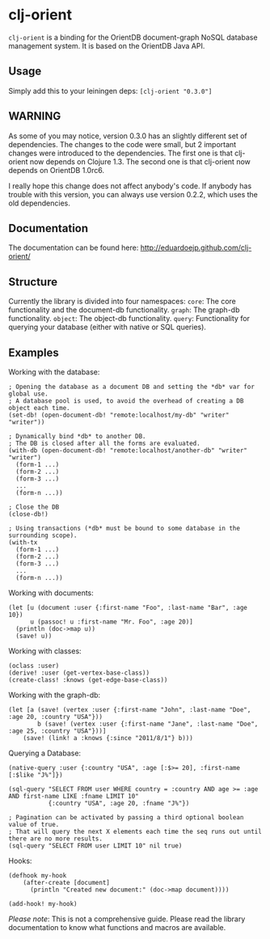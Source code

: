 
clj-orient
==========

`clj-orient` is a binding for the OrientDB document-graph NoSQL database management system. It is based on the OrientDB Java API.

Usage
-----

Simply add this to your leiningen deps: `[clj-orient "0.3.0"]`

WARNING
-------

As some of you may notice, version 0.3.0 has an slightly different set of dependencies. The changes to the code were small, but 2 important changes were introduced to the dependencies.
The first one is that clj-orient now depends on Clojure 1.3.
The second one is that clj-orient now depends on OrientDB 1.0rc6.

I really hope this change does not affect anybody's code. If anybody has trouble with this version, you can always use version 0.2.2, which uses the old dependencies.

Documentation
-------------

The documentation can be found here: http://eduardoejp.github.com/clj-orient/

Structure
---------

Currently the library is divided into four namespaces:
`core`: The core functionality and the document-db functionality.
`graph`: The graph-db functionality.
`object`: The object-db functionality.
`query`: Functionality for querying your database (either with native or SQL queries).

Examples
--------

Working with the database:

	; Opening the database as a document DB and setting the *db* var for global use.
	; A database pool is used, to avoid the overhead of creating a DB object each time.
	(set-db! (open-document-db! "remote:localhost/my-db" "writer" "writer"))

	; Dynamically bind *db* to another DB.
	; The DB is closed after all the forms are evaluated.
	(with-db (open-document-db! "remote:localhost/another-db" "writer" "writer")
	  (form-1 ...)
	  (form-2 ...)
	  (form-3 ...)
	  ...
	  (form-n ...))

	; Close the DB
	(close-db!)

	; Using transactions (*db* must be bound to some database in the surrounding scope).
	(with-tx
	  (form-1 ...)
	  (form-2 ...)
	  (form-3 ...)
	  ...
	  (form-n ...))

Working with documents:

	(let [u (document :user {:first-name "Foo", :last-name "Bar", :age 10})
	      u (passoc! u :first-name "Mr. Foo", :age 20)]
	  (println (doc->map u))
	  (save! u))

Working with classes:

	(oclass :user)
	(derive! :user (get-vertex-base-class))
	(create-class! :knows (get-edge-base-class))

Working with the graph-db:

	(let [a (save! (vertex :user {:first-name "John", :last-name "Doe", :age 20, :country "USA"}))
		    b (save! (vertex :user {:first-name "Jane", :last-name "Doe", :age 25, :country "USA"}))]
		(save! (link! a :knows {:since "2011/8/1"} b)))

Querying a Database:

	(native-query :user {:country "USA", :age [:$>= 20], :first-name [:$like "J%"]})
	
	(sql-query "SELECT FROM user WHERE country = :country AND age >= :age AND first-name LIKE :fname LIMIT 10"
	           {:country "USA", :age 20, :fname "J%"})
	
	; Pagination can be activated by passing a third optional boolean value of true.
	; That will query the next X elements each time the seq runs out until there are no more results.
	(sql-query "SELECT FROM user LIMIT 10" nil true)

Hooks:

	(defhook my-hook
		(after-create [document]
		  (println "Created new document:" (doc->map document))))

	(add-hook! my-hook)

*Please note*: This is not a comprehensive guide. Please read the library documentation to know what functions and macros are available.


